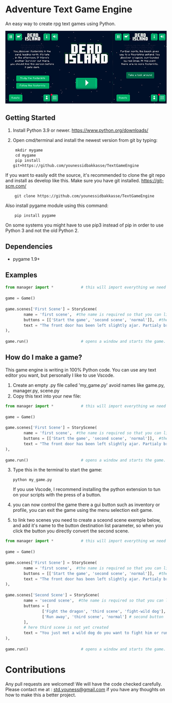 # Adventure Text Game Engine
An easy way to create rpg text games using Python.

![Banner](/docs/home.png)


## Getting Started
1) Install Python 3.9 or newer. https://www.python.org/downloads/
2) Open cmd/terminal and install the newest version from git by typing:

        mkdir mygame
        cd mygame
        pip install git+https://github.com/younessidbakkasse/TextGameEngine 



If you want to easily edit the source, it's recommended to clone the git
repo and install as develop like this. Make sure you have git installed. https://git-scm.com/

        git clone https://github.com/younessidbakkasse/TextGameEngine

Also install pygame module using this command:

        pip install pygame


On some systems you might have to use pip3 instead of pip in order to use Python 3 and not the old Python 2.


## Dependencies
  * pygame 1.9+
  
  
## Examples
``` python
from manager import *            # this will import everything we need from the engine manager with just one line.

game = Game()

game.scenes['First Scene'] = StoryScene(
        name = 'first scene',  #the name is required so that you can link scenes with each others.
        buttons = [['Start the game', 'second scene', 'normal']],  #the first element is the text on the button
        text = "The front door has been left slightly ajar. Partialy broken, it may have been opened by force." # the scene text
),

game.run()                       # opens a window and starts the game.
```


## How do I make a game?
This game engine is writing in 100% Python code. You can use any text editor you want, but personally I like to use Vscode.
1) Create an empty .py file called 'my_game.py' avoid names like game.py, manager.py, scene.py
2) Copy this text into your new file:
``` python
from manager import *            # this will import everything we need from the engine manager with just one line.

game = Game()

game.scenes['First Scene'] = StoryScene(
        name = 'first scene',  #the name is required so that you can link scenes with each others.
        buttons = [['Start the game', 'second scene', 'normal']],  #the first element is the text on the button
        text = "The front door has been left slightly ajar. Partialy broken, it may have been opened by force." # the scene text
),

game.run()                       # opens a window and starts the game.
```

3) Type this in the terminal to start the game:

       python my_game.py
   If you use Vscode, I recommend installing the python extension to tun on your scripts with the press of a button.

4) you can now control the game there a gui button such as inventory or profile, you can exit the game using the menu
selection exit game.

5) to link two scenes you need to create a sceond scene exemple below, and add it's name to the button destination list parameter, so when you click the button you directly convert the second scene.

``` python
from manager import *            # this will import everything we need from the engine manager with just one line.

game = Game()

game.scenes['First Scene'] = StoryScene(
        name = 'first scene',  #the name is required so that you can link scenes with each others.
        buttons = [['Start the game', 'second scene', 'normal']],  #the first element is the text on the button
        text = "The front door has been left slightly ajar. Partialy broken, it may have been opened by force." # the scene text
),

game.scenes['Second Scene'] = StoryScene(
        name = 'second scene',  #the name is required so that you can link scenes with each others.
        buttons = [
                ['Fight the dragon', 'third scene', 'fight-wild dog'], #first button
                ['Run away', 'third scene', 'normal'] # second button
        ],  
        # here third scene is not yet created
        text = "You just met a wild dog do you want to fight him or run away" # the scene text
),

game.run()                       # opens a window and starts the game.
```

# Contributions
Any pull requests are welcomed! We will have the code checked carefully. Please contact me at : std.youness@gmail.com if you have any thoughts on how to make this a better project.